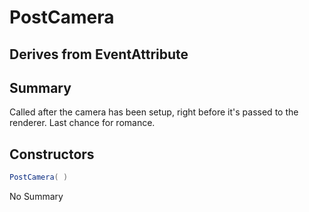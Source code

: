 # PostCamera

## Derives from EventAttribute

## Summary

Called after the camera has been setup, right before it's passed to the renderer. Last chance for romance.
## Constructors

```c#
PostCamera( ) 
```
No Summary
